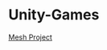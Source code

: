 # Unity-Games


[Mesh Project](https://github.com/geeky01adarsh/Unity-Games/blob/master/mesh_project.unitypackage "Mesh Project")
